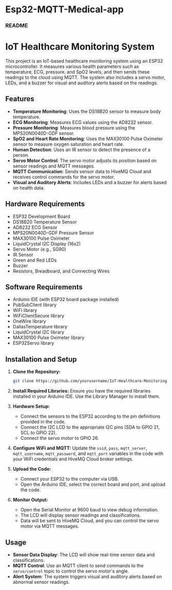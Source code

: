 # Esp32-MQTT-Medical-app
### README

# IoT Healthcare Monitoring System

This project is an IoT-based healthcare monitoring system using an ESP32 microcontroller. It measures various health parameters such as temperature, ECG, pressure, and SpO2 levels, and then sends these readings to the cloud using MQTT. The system also includes a servo motor, LEDs, and a buzzer for visual and auditory alerts based on the readings.

## Features

- **Temperature Monitoring**: Uses the DS18B20 sensor to measure body temperature.
- **ECG Monitoring**: Measures ECG values using the AD8232 sensor.
- **Pressure Monitoring**: Measures blood pressure using the MPS20N0040D-GDF sensor.
- **SpO2 and Heart Rate Monitoring**: Uses the MAX30100 Pulse Oximeter sensor to measure oxygen saturation and heart rate.
- **Human Detection**: Uses an IR sensor to detect the presence of a person.
- **Servo Motor Control**: The servo motor adjusts its position based on sensor readings and MQTT messages.
- **MQTT Communication**: Sends sensor data to HiveMQ Cloud and receives control commands for the servo motor.
- **Visual and Auditory Alerts**: Includes LEDs and a buzzer for alerts based on health data.

## Hardware Requirements

- ESP32 Development Board
- DS18B20 Temperature Sensor
- AD8232 ECG Sensor
- MPS20N0040D-GDF Pressure Sensor
- MAX30100 Pulse Oximeter
- LiquidCrystal I2C Display (16x2)
- Servo Motor (e.g., SG90)
- IR Sensor
- Green and Red LEDs
- Buzzer
- Resistors, Breadboard, and Connecting Wires

## Software Requirements

- Arduino IDE (with ESP32 board package installed)
- PubSubClient library
- WiFi library
- WiFiClientSecure library
- OneWire library
- DallasTemperature library
- LiquidCrystal I2C library
- MAX30100 Pulse Oximeter library
- ESP32Servo library

## Installation and Setup

1. **Clone the Repository:**
   ```bash
   git clone https://github.com/yourusername/IoT-Healthcare-Monitoring-System.git
   ```

2. **Install Required Libraries:**
   Ensure you have the required libraries installed in your Arduino IDE. Use the Library Manager to install them.

3. **Hardware Setup:**
   - Connect the sensors to the ESP32 according to the pin definitions provided in the code.
   - Connect the I2C LCD to the appropriate I2C pins (SDA to GPIO 21, SCL to GPIO 22).
   - Connect the servo motor to GPIO 26.

4. **Configure WiFi and MQTT:**
   Update the `ssid`, `pass`, `mqtt_server`, `mqtt_username`, `mqtt_password`, and `mqtt_port` variables in the code with your WiFi credentials and HiveMQ Cloud broker settings.

5. **Upload the Code:**
   - Connect your ESP32 to the computer via USB.
   - Open the Arduino IDE, select the correct board and port, and upload the code.

6. **Monitor Output:**
   - Open the Serial Monitor at 9600 baud to view debug information.
   - The LCD will display sensor readings and classifications.
   - Data will be sent to HiveMQ Cloud, and you can control the servo motor via MQTT messages.

## Usage

- **Sensor Data Display**: The LCD will show real-time sensor data and classifications.
- **MQTT Control**: Use an MQTT client to send commands to the `servo/control` topic to control the servo motor's angle.
- **Alert System**: The system triggers visual and auditory alerts based on abnormal sensor readings.
